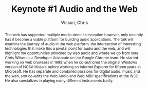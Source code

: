 --- 
title: "Keynote #1 Audio and the Web" 
abstract: "The web has supported multiple media since its inception however, only recently has it become a viable platform for building audio applications. The talk will examine the journey of audio in the web platform, the intersection of interesting technologies that make this a pivotal point for audio and the web, and will highlight the opportunities unlocked by web audio and where we go from here. Chris Wilson is a Developer Advocate on the Google Chrome team. He started working on web browsers in 1993 when he co-authored the original Windows version of NCSA Mosaic before working on Internet Explorer for fifteen years at Microsoft. He has separate and combined passions for digital audio, music and the web, and co-edits the Web Audio and Web MIDI specifications at the W3C. He also specializes in playing many different instruments badly." 
address: "Paris" 
author: "Wilson, Chris"
webAuthor: "Chris Wilson" 
booktitle: "Proceedings of the International Web Audio Conference" 
editor: "Goldszmidt, Samuel and Schnell, Norbert and Saiz, Victor and Matuszewski, Benjamin" 
month: "Proceedings of the International Web Audio Conference"
pages: "" 
publisher: "IRCAM" 
series: "WAC '15"
track: "Keynote"  
year: "2015" 
id: "2015_KN1" 
tags: year2015
media: https://medias.ircam.fr/x8fe5fb 
pdflink: none
ISSN: 2663-5844
---